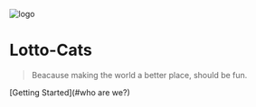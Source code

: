 ![logo](_media/icon.svg)

# Lotto-Cats

> Beacause making the world a better place, should be fun.

[Getting Started](#who are we?)
